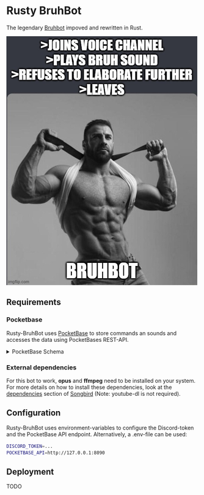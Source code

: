 # Rusty BruhBot

The legendary [Bruhbot](https://github.com/LetUsFlow/BruhBot) impoved and rewritten in Rust.

![BruhBot Logo](logo.jpg)

## Requirements

### Pocketbase

Rusty-BruhBot uses [PocketBase](https://pocketbase.io/) to store commands an sounds and accesses the data using PocketBases REST-API.

<details>
<summary>PocketBase Schema</summary>

```json
[
    {
        "id": "zteq3osgzz3rli1",
        "name": "sounds",
        "type": "base",
        "system": false,
        "schema": [
            {
                "id": "dvimlam0",
                "name": "audio",
                "type": "file",
                "system": false,
                "required": true,
                "unique": false,
                "options": {
                    "maxSelect": 1,
                    "maxSize": 5242880,
                    "mimeTypes": [],
                    "thumbs": []
                }
            },
            {
                "id": "v1dwfeqt",
                "name": "command",
                "type": "text",
                "system": false,
                "required": true,
                "unique": true,
                "options": {
                    "min": null,
                    "max": null,
                    "pattern": ""
                }
            }
        ],
        "listRule": "",
        "viewRule": "",
        "createRule": null,
        "updateRule": null,
        "deleteRule": null,
        "options": {}
    }
]
```
</details>

### External dependencies
For this bot to work, **opus** and **ffmpeg** need to be installed on your system.
For more details on how to install these dependencies, look at the [dependencies](https://github.com/serenity-rs/songbird/#dependencies) section of [Songbird](https://github.com/serenity-rs/songbird) (Note: youtube-dl is not required).

## Configuration

Rusty-BruhBot uses environment-variables to configure the Discord-token and the PocketBase API endpoint. Alternatively, a .env-file can be used:

```bash
DISCORD_TOKEN=...
POCKETBASE_API=http://127.0.0.1:8090
```

## Deployment
TODO
